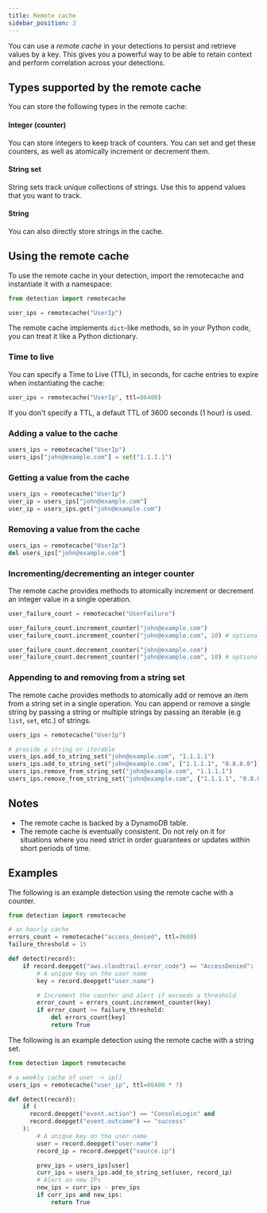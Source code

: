 ```yaml
---
title: Remote cache
sidebar_position: 3
---
```


You can use a _remote cache_ in your detections to persist and retrieve values by a key. This gives you a powerful way to be able to retain context and perform correlation across your detections.

## Types supported by the remote cache

You can store the following types in the remote cache:

#### Integer (counter)

You can store integers to keep track of counters. You can set and get these counters, as well as atomically increment or decrement them.

#### String set

String sets track unique collections of strings. Use this to append values that you want to track.

#### String

You can also directly store strings in the cache.

## Using the remote cache

To use the remote cache in your detection, import the remotecache and instantiate it with a namespace:

```python
from detection import remotecache

user_ips = remotecache("UserIp")
```

The remote cache implements `dict`-like methods, so in your Python code, you can treat it like a Python dictionary.

### Time to live

You can specify a Time to Live (TTL), in seconds, for cache entries to expire when instantiating the cache:

```python
user_ips = remotecache("UserIp", ttl=86400)
```

If you don't specify a TTL, a default TTL of 3600 seconds (1 hour) is used.

### Adding a value to the cache

```python
users_ips = remotecache("UserIp")
users_ips["john@example.com"] = set("1.1.1.1")
```

### Getting a value from the cache

```python
users_ips = remotecache("UserIp")
user_ip = users_ips["john@example.com"]
user_ip = users_ips.get("john@example.com")
```

### Removing a value from the cache

```python
users_ips = remotecache("UserIp")
del users_ips["john@example.com"]
```

### Incrementing/decrementing an integer counter

The remote cache provides methods to atomically increment or decrement an integer value in a single operation.

```python
user_failure_count = remotecache("UserFailure")

user_failure_count.increment_counter("john@example.com")
user_failure_count.increment_counter("john@example.com", 10) # optional value to increment by

user_failure_count.decrement_counter("john@example.com")
user_failure_count.decrement_counter("john@example.com", 10) # optional value to decrement by
```

### Appending to and removing from a string set

The remote cache provides methods to atomically add or remove an item from a string set in a single operation. You can append or remove a single string by passing a string or multiple strings by passing an iterable (e.g `list`, `set`, etc.) of strings.

```python
users_ips = remotecache("UserIp")

# provide a string or iterable
users_ips.add_to_string_set("john@example.com", "1.1.1.1")
users_ips.add_to_string_set("john@example.com", ["1.1.1.1", "8.8.8.8"])
users_ips.remove_from_string_set("john@example.com", "1.1.1.1")
users_ips.remove_from_string_set("john@example.com", {"1.1.1.1", "8.8.8.8"})
```

## Notes

- The remote cache is backed by a DynamoDB table.
- The remote cache is eventually consistent. Do not rely on it for situations where you need strict in order guarantees or updates within short periods of time.

## Examples

The following is an example detection using the remote cache with a counter.

```python
from detection import remotecache

# an hourly cache
errors_count = remotecache("access_denied", ttl=3600)
failure_threshold = 15

def detect(record):
    if record.deepget("aws.cloudtrail.error_code") == "AccessDenied":
        # A unique key on the user name
        key = record.deepget("user.name")

        # Increment the counter and alert if exceeds a threshold
        error_count = errors_count.increment_counter(key)
        if error_count >= failure_threshold:
            del errors_count[key]
            return True
```

The following is an example detection using the remote cache with a string set.

```python
from detection import remotecache

# a weekly cache of user -> ip[]
users_ips = remotecache("user_ip", ttl=86400 * 7)

def detect(record):
    if (
      record.deepget("event.action") == "ConsoleLogin" and
      record.deepget("event.outcome") == "success"
    ):
        # A unique key on the user name
        user = record.deepget("user.name")
        record_ip = record.deepget("source.ip")

        prev_ips = users_ips[user]
        curr_ips = users_ips.add_to_string_set(user, record_ip)
        # Alert on new IPs
        new_ips = curr_ips - prev_ips
        if curr_ips and new_ips:
            return True
```
